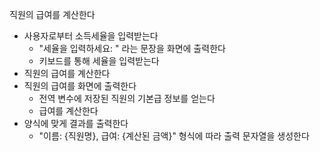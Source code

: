 직원의 급여를 계산한다

- 사용자로부터 소득세율을 입력받는다
    - "세율을 입력하세요: " 라는 문장을 화면에 출력한다
    - 키보드를 통해 세율을 입력받는다
- 직원의 급여를 계산한다
- 직원의 급여를 화면에 출력한다
    - 전역 변수에 저장된 직원의 기본급 정보를 얻는다
    - 급여를 계산한다
- 양식에 맞게 결과를 출력한다
    - "이름: {직원명}, 급여: {계산된 금액}" 형식에 따라 출력 문자열을 생성한다
